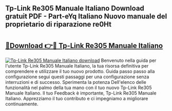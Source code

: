 ## Tp-Link Re305 Manuale Italiano Download gratuit PDF - Part-eYq Italiano Nuovo manuale del proprietario di riparazione re0Ht

# <h2><a href="http://dfggauo.blite.top/?on=Tp-Link+Re305+Manuale+Italiano">🔗Download 👉🔴 Tp-Link Re305 Manuale Italiano</a></h2>

[![Tp-Link Re305 Manuale Italiano download](https://i.imgur.com/lujVjoI.png)](http://dfggauo.blite.top/?on=Tp-Link+Re305+Manuale+Italiano)
Benvenuto nella guida per l'utente Tp-Link Re305 Manuale Italiano, la tua risorsa definitiva per comprendere e utilizzare il tuo nuovo prodotto. Guida passo passo alla configurazione segui questi passaggi per una configurazione senza interruzioni e di successo. Sperimenta la potenza Dell'elenco delle funzionalità nel palmo della tua mano con il tuo nuovo Tp-Link Re305 Manuale Italiano. Il tuo Feedback è importante, Tp-Link Re305 Manuale Italiano. Apprezziamo il tuo contributo e ci impegniamo a migliorare continuamente.

